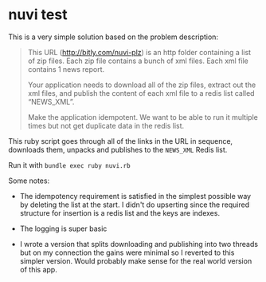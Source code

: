 # nuvi test

This is a very simple solution based on the problem description:

> This URL (http://bitly.com/nuvi-plz) is an http folder containing a list of zip files. Each zip file contains a bunch of xml files. Each xml file contains 1 news report.
>
> Your application needs to download all of the zip files, extract out the xml files, and publish the content of each xml file to a redis list called “NEWS_XML”.
>
> Make the application idempotent. We want to be able to run it multiple times but not get duplicate data in the redis list.

This ruby script goes through all of the links in the URL in sequence, downloads them, unpacks and publishes to the ``NEWS_XML`` Redis list.

Run it with ``bundle exec ruby nuvi.rb``

Some notes:

* The idempotency requirement is satisfied in the simplest possible way by deleting the list at the start. I didn't do upserting since the required structure for insertion is a redis list and the keys are indexes.

* The logging is super basic

* I wrote a version that splits downloading and publishing into two threads but on my connection the gains were minimal so I reverted to this simpler version. Would probably make sense for the real world version of this app.
